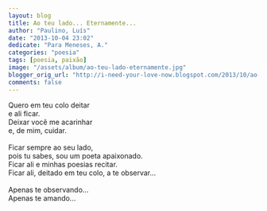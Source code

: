 ```yaml
---
layout: blog
title: Ao teu lado... Eternamente...
author: "Paulino, Luís"
date: "2013-10-04 23:02"
dedicate: "Para Meneses, A."
categories: "poesia"
tags: [poesia, paixão]
image: "/assets/album/ao-teu-lado-eternamente.jpg"
blogger_orig_url: "http://i-need-your-love-now.blogspot.com/2013/10/ao-teu-lado-eternamente.html"
comments: false
---
```


Quero em teu colo deitar\
e ali ficar.\
Deixar você me acarinhar\
e, de mim, cuidar.\
\
Ficar sempre ao seu lado,\
pois tu sabes, sou um poeta apaixonado.\
Ficar ali e minhas poesias recitar.\
Ficar ali, deitado em teu colo, a te observar...\
\
Apenas te observando...\
Apenas te amando...
